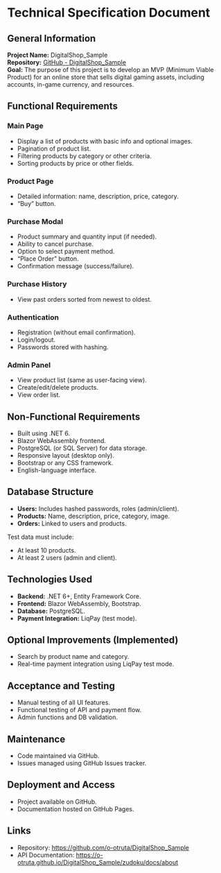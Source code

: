 # Technical Specification Document

## General Information
**Project Name:** DigitalShop_Sample  
**Repository:** [GitHub - DigitalShop_Sample](https://github.com/o-otruta/DigitalShop_Sample)  
**Goal:** The purpose of this project is to develop an MVP (Minimum Viable Product) for an online store that sells digital gaming assets, including accounts, in-game currency, and resources.  

## Functional Requirements

### Main Page
- Display a list of products with basic info and optional images.
- Pagination of product list.
- Filtering products by category or other criteria.
- Sorting products by price or other fields.

### Product Page
- Detailed information: name, description, price, category.
- “Buy” button.

### Purchase Modal
- Product summary and quantity input (if needed).
- Ability to cancel purchase.
- Option to select payment method.
- “Place Order” button.
- Confirmation message (success/failure).

### Purchase History
- View past orders sorted from newest to oldest.

### Authentication
- Registration (without email confirmation).
- Login/logout.
- Passwords stored with hashing.

### Admin Panel
- View product list (same as user-facing view).
- Create/edit/delete products.
- View order list.

## Non-Functional Requirements
- Built using .NET 6.
- Blazor WebAssembly frontend.
- PostgreSQL (or SQL Server) for data storage.
- Responsive layout (desktop only).
- Bootstrap or any CSS framework.
- English-language interface.

## Database Structure
- **Users:** Includes hashed passwords, roles (admin/client).
- **Products:** Name, description, price, category, image.
- **Orders:** Linked to users and products.

Test data must include:
- At least 10 products.
- At least 2 users (admin and client).

## Technologies Used
- **Backend:** .NET 6+, Entity Framework Core.
- **Frontend:** Blazor WebAssembly, Bootstrap.
- **Database:** PostgreSQL.
- **Payment Integration:** LiqPay (test mode).

## Optional Improvements (Implemented)
- Search by product name and category.
- Real-time payment integration using LiqPay test mode.

## Acceptance and Testing
- Manual testing of all UI features.
- Functional testing of API and payment flow.
- Admin functions and DB validation.

## Maintenance
- Code maintained via GitHub.
- Issues managed using GitHub Issues tracker.

## Deployment and Access
- Project available on GitHub.
- Documentation hosted on GitHub Pages.

## Links
- Repository: https://github.com/o-otruta/DigitalShop_Sample
- API Documentation: https://o-otruta.github.io/DigitalShop_Sample/zudoku/docs/about

